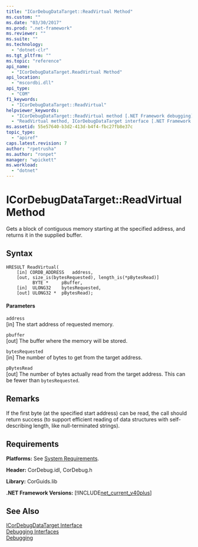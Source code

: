 ```yaml
---
title: "ICorDebugDataTarget::ReadVirtual Method"
ms.custom: ""
ms.date: "03/30/2017"
ms.prod: ".net-framework"
ms.reviewer: ""
ms.suite: ""
ms.technology: 
  - "dotnet-clr"
ms.tgt_pltfrm: ""
ms.topic: "reference"
api_name: 
  - "ICorDebugDataTarget.ReadVirtual Method"
api_location: 
  - "mscordbi.dll"
api_type: 
  - "COM"
f1_keywords: 
  - "ICorDebugDataTarget::ReadVirtual"
helpviewer_keywords: 
  - "ICorDebugDataTarget::ReadVirtual method [.NET Framework debugging]"
  - "ReadVirtual method, ICorDebugDataTarget interface [.NET Framework debugging]"
ms.assetid: 55e57640-b3d2-413d-b4f4-fbc27fb8e37c
topic_type: 
  - "apiref"
caps.latest.revision: 7
author: "rpetrusha"
ms.author: "ronpet"
manager: "wpickett"
ms.workload: 
  - "dotnet"
---
```

# ICorDebugDataTarget::ReadVirtual Method
Gets a block of contiguous memory starting at the specified address, and returns it in the supplied buffer.  
  
## Syntax  
  
```  
HRESULT ReadVirtual(  
    [in] CORDB_ADDRESS   address,  
    [out, size_is(bytesRequested), length_is(*pBytesRead)]  
          BYTE *     pBuffer,  
    [in]  ULONG32    bytesRequested,  
    [out] ULONG32 *  pBytesRead);  
```  
  
#### Parameters  
 `address`  
 [in] The start address of requested memory.  
  
 `pbuffer`  
 [out] The buffer where the memory will be stored.  
  
 `bytesRequested`  
 [in] The number of bytes to get from the target address.  
  
 `pBytesRead`  
 [out] The number of bytes actually read from the target address. This can be fewer than `bytesRequested`.  
  
## Remarks  
 If the first byte (at the specified start address) can be read, the call should return success (to support efficient reading of data structures with self-describing length, like null-terminated strings).  
  
## Requirements  
 **Platforms:** See [System Requirements](../../../../docs/framework/get-started/system-requirements.md).  
  
 **Header:** CorDebug.idl, CorDebug.h  
  
 **Library:** CorGuids.lib  
  
 **.NET Framework Versions:** [!INCLUDE[net_current_v40plus](../../../../includes/net-current-v40plus-md.md)]  
  
## See Also  
 [ICorDebugDataTarget Interface](../../../../docs/framework/unmanaged-api/debugging/icordebugdatatarget-interface.md)  
 [Debugging Interfaces](../../../../docs/framework/unmanaged-api/debugging/debugging-interfaces.md)  
 [Debugging](../../../../docs/framework/unmanaged-api/debugging/index.md)
